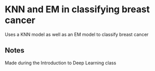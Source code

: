 # KNN and EM in classifying breast cancer
Uses a KNN model as well as an EM model to classify breast cancer

## Notes
Made during the Introduction to Deep Learning class
